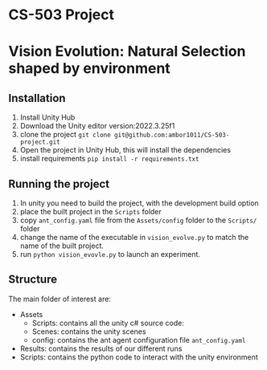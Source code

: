 # CS-503 Project

# Vision Evolution: Natural Selection shaped by environment

## Installation

1. Install Unity Hub
2. Download the Unity editor version:2022.3.25f1
3. clone the project `git clone git@github.com:ambor1011/CS-503-project.git`
4. Open the project in Unity Hub, this will install the dependencies
5. install requirements `pip install -r requirements.txt`

## Running the project

1. In unity you need to build the project, with the development build option
2. place the built project in the `Scripts` folder
3. copy `ant_config.yaml` file from the `Assets/config` folder to the `Scripts/` folder
4. change the name of the executable in `vision_evolve.py` to match the name of the built project.
5. run `python vision_evovle.py` to launch an experiment.

## Structure

The main folder of interest are:

- Assets
  - Scripts: contains all the unity c# source code:
  - Scenes: contains the unity scenes
  - config: contains the ant agent configuration file `ant_config.yaml`
- Results: contains the results of our different runs
- Scripts: contains the python code to interact with the unity environment
